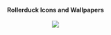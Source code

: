 
<p align="center">
  <b>Rollerduck Icons and Wallpapers</b>
    <br><br>
  <img src="https://RollerduckBeta/Thumbs/Rock-torn.png">
  
  </p>
